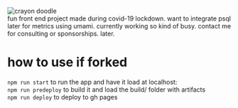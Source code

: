 ![crayon doodle](http://1.bp.blogspot.com/_5XyWJgId1nk/TCEC06pWIcI/AAAAAAAAAKg/EgI3Ef16ZwY/s1600/crayondoodle3.png)  
fun front end project made during covid-19 lockdown. want to integrate psql later for metrics using umami. currently working so kind of busy. contact me for consulting or sponsorships. later.

# how to use if forked
`npm run start` to run the app and have it load at localhost:<PORT>  
`npm run predeploy` to build it and load the build/ folder with artifacts  
`npm run deploy` to deploy to gh pages
